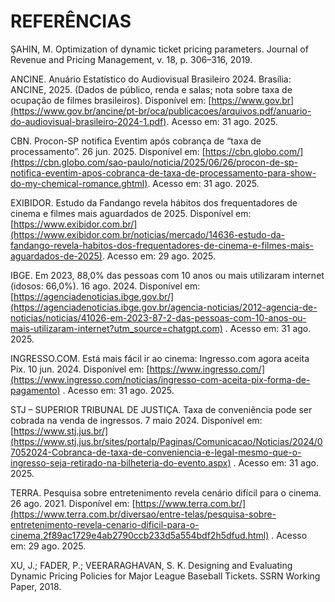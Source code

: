 # REFERÊNCIAS

ŞAHIN, M. Optimization of dynamic ticket pricing parameters. Journal of Revenue and Pricing Management, v. 18, p. 306–316, 2019.

ANCINE. Anuário Estatístico do Audiovisual Brasileiro 2024. Brasília: ANCINE, 2025. (Dados de público, renda e salas; nota sobre taxa de ocupação de filmes brasileiros). Disponível em: [https://www.gov.br](https://www.gov.br/ancine/pt-br/oca/publicacoes/arquivos.pdf/anuario-do-audiovisual-brasileiro-2024-1.pdf). Acesso em: 31 ago. 2025.

CBN. Procon-SP notifica Eventim após cobrança de “taxa de processamento”. 26 jun. 2025. Disponível em: [https://cbn.globo.com/](https://cbn.globo.com/sao-paulo/noticia/2025/06/26/procon-de-sp-notifica-eventim-apos-cobranca-de-taxa-de-processamento-para-show-do-my-chemical-romance.ghtml). Acesso em: 31 ago. 2025.

EXIBIDOR. Estudo da Fandango revela hábitos dos frequentadores de cinema e filmes mais aguardados de 2025. Disponível em: [https://www.exibidor.com.br/](https://www.exibidor.com.br/noticias/mercado/14636-estudo-da-fandango-revela-habitos-dos-frequentadores-de-cinema-e-filmes-mais-aguardados-de-2025). Acesso em: 29 ago. 2025.

IBGE. Em 2023, 88,0% das pessoas com 10 anos ou mais utilizaram internet (idosos: 66,0%). 16 ago. 2024. Disponível em: [https://agenciadenoticias.ibge.gov.br/](https://agenciadenoticias.ibge.gov.br/agencia-noticias/2012-agencia-de-noticias/noticias/41026-em-2023-87-2-das-pessoas-com-10-anos-ou-mais-utilizaram-internet?utm_source=chatgpt.com)
. Acesso em: 31 ago. 2025.

INGRESSO.COM. Está mais fácil ir ao cinema: Ingresso.com agora aceita Pix. 10 jun. 2024. Disponível em: [https://www.ingresso.com/](https://www.ingresso.com/noticias/ingresso-com-aceita-pix-forma-de-pagamento)
. Acesso em: 31 ago. 2025.

STJ – SUPERIOR TRIBUNAL DE JUSTIÇA. Taxa de conveniência pode ser cobrada na venda de ingressos. 7 maio 2024. Disponível em: [https://www.stj.jus.br/](https://www.stj.jus.br/sites/portalp/Paginas/Comunicacao/Noticias/2024/07052024-Cobranca-de-taxa-de-conveniencia-e-legal-mesmo-que-o-ingresso-seja-retirado-na-bilheteria-do-evento.aspx)
. Acesso em: 31 ago. 2025.

TERRA. Pesquisa sobre entretenimento revela cenário difícil para o cinema. 26 ago. 2021. Disponível em: [https://www.terra.com.br/](https://www.terra.com.br/diversao/entre-telas/pesquisa-sobre-entretenimento-revela-cenario-dificil-para-o-cinema,2f89ac1729e4ab2790ccb233d5a554bdf2h5dfud.html) . Acesso em: 29 ago. 2025.

XU, J.; FADER, P.; VEERARAGHAVAN, S. K. Designing and Evaluating Dynamic Pricing Policies for Major League Baseball Tickets. SSRN Working Paper, 2018.

